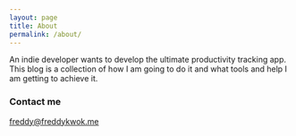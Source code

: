 ```yaml
---
layout: page
title: About
permalink: /about/
---
```


An indie developer wants to develop the ultimate productivity tracking app.
This blog is a collection of how I am going to do it and what tools and help I am getting to achieve it.




### Contact me

[freddy@freddykwok.me](mailto:freddy@freddykwok.me)
